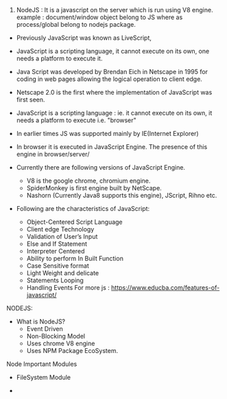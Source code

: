 1) NodeJS : It is a javascript on the server which is run using V8 engine. 
example : document/window object belong to JS where as process/global belong to nodejs package. 

- Previously JavaScript was known as LiveScript,

- JavaScript is a scripting language, it cannot execute on its own, one needs a platform to execute it.

- Java Script was developed by Brendan Eich in Netscape in 1995 for coding in web pages allowing the logical operation to client edge. 

- Netscape 2.0 is the first where the implementation of JavaScript was first seen. 

- JavaScript is a scripting language : ie. it cannot execute on its own, it needs a platform to execute i.e. "browser"

- In earlier times JS was supported mainly by IE(Internet Explorer)

- In browser it is executed in JavaScript Engine. The presence of this engine in browser/server/

- Currently there are following versions of JavaScript Engine.
    - V8 is the google chrome, chromium engine.
    - SpiderMonkey is first engine built by NetScape.
    - Nashorn (Currently Java8 supports this engine), JScript, Rihno etc. 

- Following are the characteristics of JavaScript:

    * Object-Centered Script Language
    * Client edge Technology
    * Validation of User’s Input
    * Else and If Statement
    * Interpreter Centered
    * Ability to perform In Built Function
    * Case Sensitive format
    * Light Weight and delicate
    * Statements Looping
    * Handling Events
For more js : https://www.educba.com/features-of-javascript/

NODEJS:
- What is NodeJS?
    - Event Driven
    - Non-Blocking Model 
    - Uses chrome V8 engine
    - Uses NPM Package EcoSystem.

Node Important Modules 
 - FileSystem Module



 


- 


